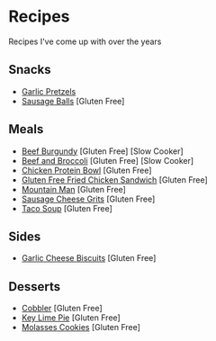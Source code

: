 # Recipes

Recipes I've come up with over the years

## Snacks

* [Garlic Pretzels](snacks/garlic_pretzels/)
* [Sausage Balls](snacks/sausage_balls/) \[Gluten Free\]

## Meals

* [Beef Burgundy](meals/beef_burgundy) \[Gluten Free\] \[Slow Cooker\]
* [Beef and Broccoli](meals/beef_and_broccoli) \[Gluten Free\] \[Slow Cooker\]
* [Chicken Protein Bowl](meals/chicken_protein_bowl) \[Gluten Free\]
* [Gluten Free Fried Chicken Sandwich](meals/fried_chicken_sandwich) \[Gluten Free\]
* [Mountain Man](meals/mountain_man) \[Gluten Free\]
* [Sausage Cheese Grits](meals/sausage_cheese_grits) \[Gluten Free\]
* [Taco Soup](meals/taco_soup) \[Gluten Free\]

## Sides

* [Garlic Cheese Biscuits](sides/garlic_cheese_biscuits/) \[Gluten Free\]

## Desserts

* [Cobbler](desserts/cobbler) \[Gluten Free\]
* [Key Lime Pie](desserts/key_lime_pie) \[Gluten Free\]
* [Molasses Cookies](desserts/molasses_cookies) \[Gluten Free\]